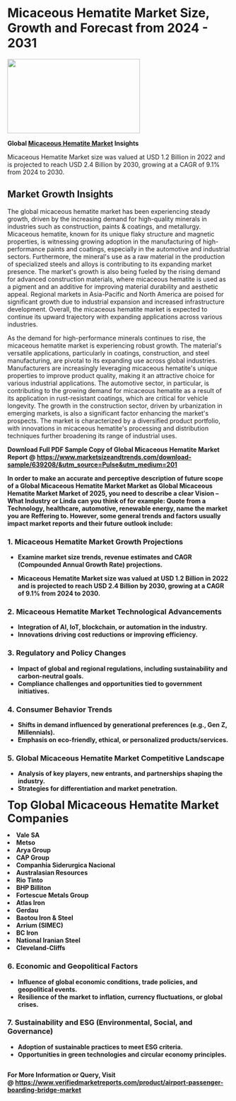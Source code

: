 <H1>Micaceous Hematite Market Size, Growth and Forecast from 2024 - 2031</H1><img class="aligncenter size-medium wp-image-584254" src="https://thirdeyenews.in/wp-content/uploads/2024/09/Global-Market-Research-300x168.jpeg" alt="" width="300" height="168" /><p><strong>Global&nbsp;<a href="https://www.marketsizeandtrends.com/download-sample/639208/&amp;utm_source=Pulse&amp;utm_medium=201">Micaceous Hematite Market</a> Insights</strong></p><p>Micaceous Hematite Market size was valued at USD 1.2 Billion in 2022 and is projected to reach USD 2.4 Billion by 2030, growing at a CAGR of 9.1% from 2024 to 2030.</p><p><h2>Market Growth Insights</h2> <p>The global micaceous hematite market has been experiencing steady growth, driven by the increasing demand for high-quality minerals in industries such as construction, paints & coatings, and metallurgy. Micaceous hematite, known for its unique flaky structure and magnetic properties, is witnessing growing adoption in the manufacturing of high-performance paints and coatings, especially in the automotive and industrial sectors. Furthermore, the mineral's use as a raw material in the production of specialized steels and alloys is contributing to its expanding market presence. The market's growth is also being fueled by the rising demand for advanced construction materials, where micaceous hematite is used as a pigment and an additive for improving material durability and aesthetic appeal. Regional markets in Asia-Pacific and North America are poised for significant growth due to industrial expansion and increased infrastructure development. Overall, the micaceous hematite market is expected to continue its upward trajectory with expanding applications across various industries.</p> <p><strong></strong></p> <p>As the demand for high-performance minerals continues to rise, the micaceous hematite market is experiencing robust growth. The material's versatile applications, particularly in coatings, construction, and steel manufacturing, are pivotal to its expanding use across global industries. Manufacturers are increasingly leveraging micaceous hematite's unique properties to improve product quality, making it an attractive choice for various industrial applications. The automotive sector, in particular, is contributing to the growing demand for micaceous hematite as a result of its application in rust-resistant coatings, which are critical for vehicle longevity. The growth in the construction sector, driven by urbanization in emerging markets, is also a significant factor enhancing the market's prospects. The market is characterized by a diversified product portfolio, with innovations in micaceous hematite's processing and distribution techniques further broadening its range of industrial uses.</p> <p><strong></p><p><span class=""><strong>Download Full PDF Sample Copy of Global Micaceous Hematite Market Report</strong> @ <a href="https://www.marketsizeandtrends.com/download-sample/639208/&amp;utm_source=Pulse&amp;utm_medium=201" target="_blank">https://www.marketsizeandtrends.com/download-sample/639208/&amp;utm_source=Pulse&amp;utm_medium=201</a></span></p><p>In order to make an accurate and perceptive description of future scope of a Global&nbsp;Micaceous Hematite Market Market as Global&nbsp;Micaceous Hematite Market Market of 2025, you need to describe a clear Vision &ndash; What Industry or Linda can you think of for example: Quote from a Technology, healthcare, automotive, renewable energy, name the market you are Reffering to. However, some general trends and factors usually impact market reports and their future outlook include:</p><h3>1.&nbsp;<strong>Micaceous Hematite Market Growth Projections</strong></h3><ul><li>Examine market size trends, revenue estimates and CAGR (Compounded Annual Growth Rate) projections.</li><li><p>Micaceous Hematite Market size was valued at USD 1.2 Billion in 2022 and is projected to reach USD 2.4 Billion by 2030, growing at a CAGR of 9.1% from 2024 to 2030.</p></li></ul><h3>2.&nbsp;<strong>Micaceous Hematite Market Technological Advancements</strong></h3><ul><li>Integration of AI, IoT, blockchain, or automation in the industry.</li><li>Innovations driving cost reductions or improving efficiency.</li></ul><h3>3.&nbsp;<strong>Regulatory and Policy Changes</strong></h3><ul><li>Impact of global and regional regulations, including sustainability and carbon-neutral goals.</li><li>Compliance challenges and opportunities tied to government initiatives.</li></ul><h3>4.&nbsp;<strong>Consumer Behavior Trends</strong></h3><ul><li>Shifts in demand influenced by generational preferences (e.g., Gen Z, Millennials).</li><li>Emphasis on eco-friendly, ethical, or personalized products/services.</li></ul><h3>5.&nbsp;<strong>Global Micaceous Hematite Market Competitive Landscape</strong></h3><ul><li>Analysis of key players, new entrants, and partnerships shaping the industry.</li><li>Strategies for differentiation and market penetration.</li></ul><p data-pm-slice="1 1 []"><span style="color: inherit; font-family: inherit; font-size: 25px;">Top Global Micaceous Hematite Market Companies</span></p><div class="" data-test-id=""><p><li>Vale SA</li><li> Metso</li><li> Arya Group</li><li> CAP Group</li><li> Companhia Siderurgica Nacional</li><li> Australasian Resources</li><li> Rio Tinto</li><li> BHP Billiton</li><li> Fortescue Metals Group</li><li> Atlas Iron</li><li> Gerdau</li><li> Baotou Iron & Steel</li><li> Arrium (SIMEC)</li><li> BC Iron</li><li> National Iranian Steel</li><li> Cleveland-Cliffs</li></p></div><h3>6.&nbsp;<strong>Economic and Geopolitical Factors</strong></h3><ul><li>Influence of global economic conditions, trade policies, and geopolitical events.</li><li>Resilience of the market to inflation, currency fluctuations, or global crises.</li></ul><h3>7.&nbsp;<strong>Sustainability and ESG (Environmental, Social, and Governance)</strong></h3><ul><li>Adoption of sustainable practices to meet ESG criteria.</li><li>Opportunities in green technologies and circular economy principles.</li></ul><h2><strong style="font-size: 14px;">For More Information or Query, Visit @&nbsp;</strong><a style="background-color: #ffffff; font-size: 14px;" href="https://www.marketsizeandtrends.com/report/micaceous-hematite-market/" target="_blank">https://www.verifiedmarketreports.com/product/airport-passenger-boarding-bridge-market</a></h2>
